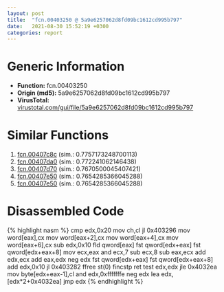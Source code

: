 ```yaml
---
layout: post
title:  "fcn.00403250 @ 5a9e6257062d8fd09bc1612cd995b797"
date:   2021-08-30 15:52:19 +0300
categories: report
---
```


# Generic Information
- **Function:** fcn.00403250
- **Origin (md5):** 5a9e6257062d8fd09bc1612cd995b797
- **VirusTotal:** [virustotal.com/gui/file/5a9e6257062d8fd09bc1612cd995b797][virustotal_ref]



# Similar Functions

1. [fcn.00407c8c][similar_1_ref] (sim.: 0.7757173248700113)
2. [fcn.00407da0][similar_2_ref] (sim.: 0.772241062146438)
3. [fcn.00407d70][similar_3_ref] (sim.: 0.7670500045407421)
4. [fcn.00407e50][similar_4_ref] (sim.: 0.7654285366045288)
5. [fcn.00407e50][similar_5_ref] (sim.: 0.7654285366045288)


# Disassembled Code

{% highlight nasm %}
cmp edx,0x20
mov ch,cl
jl 0x403296
mov word[eax],cx
mov word[eax+2],cx
mov word[eax+4],cx
mov word[eax+6],cx
sub edx,0x10
fld qword[eax]
fst qword[edx+eax]
fst qword[edx+eax+8]
mov ecx,eax
and ecx,7
sub ecx,8
sub eax,ecx
add edx,ecx
add eax,edx
neg edx
fst qword[edx+eax]
fst qword[edx+eax+8]
add edx,0x10
jl 0x403282
ffree st(0)
fincstp 
ret 
test edx,edx
jle 0x4032ea
mov byte[edx+eax-1],cl
and edx,0xfffffffe
neg edx
lea edx,[edx*2+0x4032ea]
jmp edx
{% endhighlight %}


[similar_1_ref]: /report/fcn.00407c8c@9cf8403cbf23888d20d6ee3929791858
[similar_2_ref]: /report/fcn.00407da0@2ba145d6678d721baeb8d825fab7c600
[similar_3_ref]: /report/fcn.00407d70@c4f32fc9d3680d79e17e52694f7c500f
[similar_4_ref]: /report/fcn.00407e50@0ad8edd40a874a1aec993fe82d20aeec
[similar_5_ref]: /report/fcn.00407e50@5d991d1a7a9b58aecd5ee95b2d0d7bd9
[virustotal_ref]: https://www.virustotal.com/gui/file/5a9e6257062d8fd09bc1612cd995b797